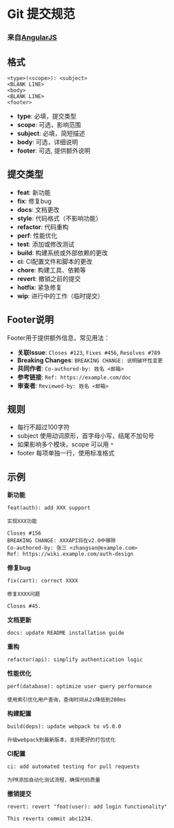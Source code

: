 # Git 提交规范

### 来自[AngularJS](https://github.com/angular/angular.js/blob/master/DEVELOPERS.md)

## 格式
```
<type>(<scope>): <subject>
<BLANK LINE>
<body>
<BLANK LINE>
<footer>
```

- **type**: 必填，提交类型
- **scope**: 可选，影响范围
- **subject**: 必填，简短描述
- **body**: 可选，详细说明
- **footer**: 可选, 提供额外说明

## 提交类型
- **feat**: 新功能
- **fix**: 修复bug
- **docs**: 文档更改
- **style**: 代码格式（不影响功能）
- **refactor**: 代码重构
- **perf**: 性能优化
- **test**: 添加或修改测试
- **build**: 构建系统或外部依赖的更改
- **ci**: CI配置文件和脚本的更改
- **chore**: 构建工具、依赖等
- **revert**: 撤销之前的提交
- **hotfix**: 紧急修复
- **wip**: 进行中的工作（临时提交）

## Footer说明
Footer用于提供额外信息，常见用法：
- **关联Issue**: `Closes #123`, `Fixes #456`, `Resolves #789`
- **Breaking Changes**: `BREAKING CHANGE: 说明破坏性变更`
- **共同作者**: `Co-authored-by: 姓名 <邮箱>`
- **参考链接**: `Ref: https://example.com/doc`
- **审查者**: `Reviewed-by: 姓名 <邮箱>`

## 规则
- 每行不超过100字符
- subject 使用动词原形，首字母小写，结尾不加句号
- 如果影响多个模块，scope 可以用 `*`
- footer 每项单独一行，使用标准格式

## 示例

**新功能**
```
feat(auth): add XXX support

实现XXX功能

Closes #156
BREAKING CHANGE: XXXAPI将在v2.0中移除
Co-authored-by: 张三 <zhangsan@example.com>
Ref: https://wiki.example.com/auth-design
```

**修复bug**
```
fix(cart): correct XXXX

修复XXXX问题

Closes #45.
```

**文档更新**
```
docs: update README installation guide
```

**重构**
```
refactor(api): simplify authentication logic
```

**性能优化**
```
perf(database): optimize user query performance

使用索引优化用户查询，查询时间从2s降低到200ms
```

**构建配置**
```
build(deps): update webpack to v5.0.0

升级webpack到最新版本，支持更好的打包优化
```

**CI配置**
```
ci: add automated testing for pull requests

为PR添加自动化测试流程，确保代码质量
```

**撤销提交**
```
revert: revert "feat(user): add login functionality"

This reverts commit abc1234.
```
